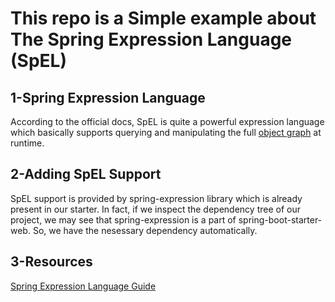 # This repo is a Simple example about The Spring Expression Language (SpEL)

## 1-Spring Expression Language 
According to the official docs, SpEL is quite a powerful expression language which basically supports querying and manipulating the full [object graph](https://en.wikipedia.org/wiki/Object_graph) at runtime.

## 2-Adding SpEL Support
SpEL support is provided by spring-expression library which is already present in our starter. In fact, if we inspect the dependency tree of our project, we may see that spring-expression is a part of spring-boot-starter-web. So, we have the nesessary dependency automatically.



## 3-Resources
[Spring Expression Language Guide](https://www.baeldung.com/spring-expression-language)




